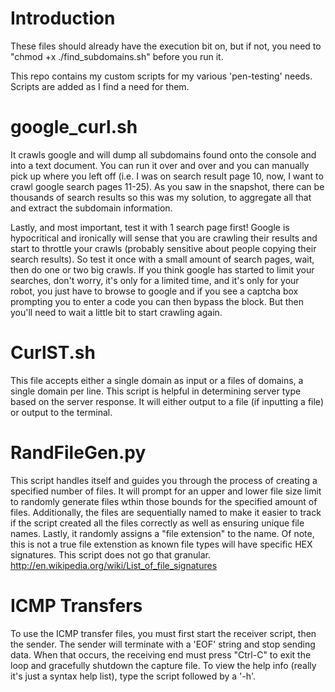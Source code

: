 Introduction
===========
These files should already have the execution bit on, but if not, you need to "chmod +x ./find_subdomains.sh" before you run it.

This repo contains my custom scripts for my various 'pen-testing' needs.  Scripts are added as I find a need for them.

google_curl.sh
===========

It crawls google and will dump all subdomains found onto the console and into a text document.  You can run it over and over and you can manually pick up where you left off (i.e. I was on search result page 10, now, I want to crawl google search pages 11-25).  As you saw in the snapshot, there can be thousands of search results so this was my solution, to aggregate all that and extract the subdomain information. 

Lastly, and most important, test it with 1 search page first!  Google is  hypocritical and ironically will sense that you are crawling their results and start to throttle your crawls (probably sensitive about people copying their search results).  So test it once with a small amount of search pages, wait, then do one or two big crawls.  If you think google has started to limit your searches, don't worry, it's only for a limited time, and it's only for your robot, you just have to browse to google and if you see a captcha box prompting you to enter a code you can then bypass the block.  But then you'll need to wait a little bit to start crawling again.

CurlST.sh
===========

This file accepts either a single domain as input or a files of domains, a single domain per line.
This script is helpful in determining server type based on the server response.  It will either output to a file (if inputting a file) or output to the terminal.

RandFileGen.py
===========

This script handles itself and guides you through the process of creating a specified number of files.  It will prompt for an upper and lower file size limit to randomly generate files wthin those bounds for the specified amount of files.  Additionally, the files are sequentially named to make it easier to track if the script created all the files correctly as well as ensuring unique file names.  Lastly, it randomly assigns a "file extension" to the name.  Of note, this is not a true file extenstion as known file types will have specific HEX signatures.  This script does not go that granular.  http://en.wikipedia.org/wiki/List_of_file_signatures

ICMP Transfers
===========
To use the ICMP transfer files, you must first start the receiver script, then the sender.  The sender will terminate with a 'EOF' string and stop sending data.  When that occurs, the receiving end must press "Ctrl-C" to exit the loop and gracefully shutdown the capture file.  To view the help info (really it's just a syntax help list), type the script followed by a '-h'.
